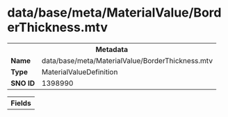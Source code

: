 <h1>data/base/meta/MaterialValue/BorderThickness.mtv</h1><table><tr><th colspan="100%">Metadata</th></tr><tr><td><b>Name</b></td><td>data/base/meta/MaterialValue/BorderThickness.mtv</td></tr><tr><td><b>Type</b></td><td>MaterialValueDefinition</td></tr><tr><td><b>SNO ID</b></td><td>1398990</td></tr></table>

<table><tr><th colspan="100%">Fields</th></tr></table>

